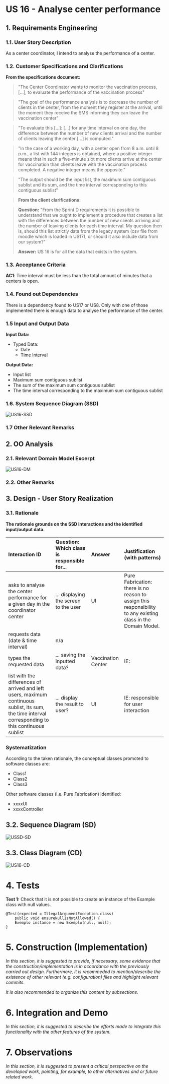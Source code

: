# US 16 - Analyse center performance

## 1. Requirements Engineering

### 1.1. User Story Description

As a center coordinator, I intend to analyse the performance of a center.

### 1.2. Customer Specifications and Clarifications

**From the specifications document:**

> "The Center Coordinator wants to monitor the vaccination process, [...], to evaluate the performance of the vaccination process"

> "The goal of the performance analysis is to decrease the number of clients in the center, from the moment they register at the arrival, until the moment they receive the SMS informing they can leave the vaccination center"

> "To evaluate this [...]: [...] for any time interval on one day, the difference between the number of new clients arrival and the number of clients leaving the center [...] is computed."

> "In the case of a working day, with a center open from 8 a.m. until 8 p.m., a list with 144 integers is obtained, where a positive integer means that in such a five-minute slot more clients arrive at the center for vaccination than clients leave with the vaccination process completed. A negative integer means the opposite."

> "The output should be the input list, the maximum sum contiguous sublist and its sum, and the time interval corresponding to this contiguous sublist"

> **From the client clarifications:**

> **Question:** "From the Sprint D requirements it is possible to understand that we ought to implement a procedure that creates a list with the differences between the number of new clients arriving and the number of leaving clients for each time interval. My question then is, should this list strictly data from the legacy system (csv file from moodle which is loaded in US17), or should it also include data from our system?"
>
> **Answer:** US 16 is for all the data that exists in the system.

### 1.3. Acceptance Criteria

**AC1**: Time interval must be less than the total amount of minutes that a centers is open.

### 1.4. Found out Dependencies

There is a dependency found to US17 or US8. Only with one of those implemented there is enough data to analyse the performance of the center.

### 1.5 Input and Output Data

**Input Data:**

- Typed Data:
  - Date
  - Time Interval

**Output Data:**

- Input list
- Maximum sum contiguous sublist
- The sum of the maximum sum contiguous sublist
- The time interval corresponding to the maximum sum contiguous sublist

### 1.6. System Sequence Diagram (SSD)

![US16-SSD](SSD/US16_SSD.svg)

### 1.7 Other Relevant Remarks

## 2. OO Analysis

### 2.1. Relevant Domain Model Excerpt

![US16-DM](DM/US16_DM.svg)

### 2.2. Other Remarks

## 3. Design - User Story Realization

### 3.1. Rationale

**The rationale grounds on the SSD interactions and the identified input/output data.**

| Interaction ID                                                                                                                                       | Question: Which class is responsible for... | Answer             | Justification (with patterns)                                                                                 |
| :--------------------------------------------------------------------------------------------------------------------------------------------------- | :------------------------------------------ | :----------------- | :------------------------------------------------------------------------------------------------------------ |
| asks to analyse the center performance for a given day in the coordinator center                                                                     | ... displaying the screen to the user       | UI                 | Pure Fabrication: there is no reason to assign this responsibility to any existing class in the Domain Model. |
| requests data (date & time interval)                                                                                                                 | n/a                                         |                    |                                                                                                               |
| types the requested data                                                                                                                             | ... saving the inputted data?               | Vaccination Center | IE:                                                                                                           |
| list with the differences of arrived and left users, maximum continuous sublist, its sum, the time interval corresponding to this continuous sublist | ... display the result to user?             | UI                 | IE: responsible for user interaction                                                                          |

### Systematization

According to the taken rationale, the conceptual classes promoted to software classes are:

- Class1
- Class2
- Class3

Other software classes (i.e. Pure Fabrication) identified:

- xxxxUI
- xxxxController

## 3.2. Sequence Diagram (SD)

![USSD-SD](SD/US16_SD.svg)

## 3.3. Class Diagram (CD)

![US16-CD](CD/US16_CD.svg)

# 4. Tests

**Test 1:** Check that it is not possible to create an instance of the Example class with null values.

    @Test(expected = IllegalArgumentException.class)
    	public void ensureNullIsNotAllowed() {
    	Exemplo instance = new Exemplo(null, null);
    }

# 5. Construction (Implementation)

_In this section, it is suggested to provide, if necessary, some evidence that the construction/implementation is in accordance with the previously carried out design. Furthermore, it is recommeded to mention/describe the existence of other relevant (e.g. configuration) files and highlight relevant commits._

_It is also recommended to organize this content by subsections._

# 6. Integration and Demo

_In this section, it is suggested to describe the efforts made to integrate this functionality with the other features of the system._

# 7. Observations

_In this section, it is suggested to present a critical perspective on the developed work, pointing, for example, to other alternatives and or future related work._
